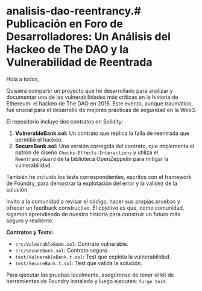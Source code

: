 # analisis-dao-reentrancy.# Publicación en Foro de Desarrolladores: Un Análisis del Hackeo de The DAO y la Vulnerabilidad de Reentrada

Hola a todos,

Quisiera compartir un proyecto que he desarrollado para analizar y documentar una de las vulnerabilidades más críticas en la historia de Ethereum: el hackeo de The DAO en 2016. Este evento, aunque traumático, fue crucial para el desarrollo de mejores prácticas de seguridad en la Web3.

El repositorio incluye dos contratos en Solidity:

1.  **VulnerableBank.sol:** Un contrato que replica la falla de reentrada que permitió el hackeo.
2.  **SecureBank.sol:** Una versión corregida del contrato, que implementa el patrón de diseño `Checks-Effects-Interactions` y utiliza el `ReentrancyGuard` de la biblioteca OpenZeppelin para mitigar la vulnerabilidad.

También he incluido los tests correspondientes, escritos con el framework de Foundry, para demostrar la explotación del error y la validez de la solución.

Invito a la comunidad a revisar el código, hacer sus propias pruebas y ofrecer un feedback constructivo. El objetivo es que, como comunidad, sigamos aprendiendo de nuestra historia para construir un futuro más seguro y resiliente.

**Contratos y Tests:**

  - `src/VulnerableBank.sol`: Contrato vulnerable.
  - `src/SecureBank.sol`: Contrato seguro.
  - `test/VulnerableBank.t.sol`: Test que explota la vulnerabilidad.
  - `test/SecureBank.t.sol`: Test que valida la solución.

Para ejecutar las pruebas localmente, asegúrense de tener el kit de herramientas de Foundry instalado y luego ejecuten: `forge test`.
